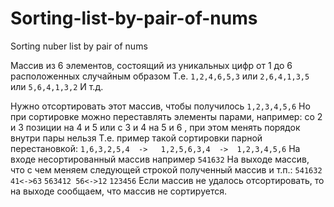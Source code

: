 # Sorting-list-by-pair-of-nums
Sorting nuber list by pair of nums

Массив из 6 элементов, состоящий из уникальных цифр от 1 до 6 расположенных случайным образом
Т.е.
    `1,2,4,6,5,3`
или
    `2,6,4,1,3,5`
или
    `5,6,4,1,3,2`
И т.д.

Нужно отсортировать этот массив, чтобы получилось `1,2,3,4,5,6`
Но при сортировке можно переставлять элементы парами,  например:
со 2 и 3 позиции на 4 и 5
или
с 3 и 4 на 5 и 6 , при этом менять порядок внутри пары нельзя
Т.е. пример такой сортировки парной перестановкой:
    `1,6,3,2,5,4  ->   1,2,5,6,3,4  ->  1,2,3,4,5,6`
На входе несортированный массив например
    `541632`
На выходе массив, что с чем меняем следующей строкой полученный массив и т.п.:
    `541632 41<->63`
    `563412 56<->12`
    `123456`
Если массив не удалось отсортировать, то на выходе сообщаем, что массив не сортируется.
